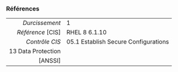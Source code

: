 ### Références

|                 |    |
|----------------:|:---|
|   *Durcissement*| 1 |
|*Référence* [CIS]| RHEL 8 6.1.10 |
|   *Contrôle CIS*| 05.1 Establish Secure Configurations
13 Data Protection |
|          [ANSSI]|  |
